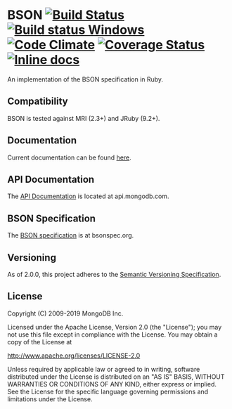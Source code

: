 BSON [![Build Status](https://secure.travis-ci.org/mongodb/bson-ruby.svg?branch=master)](http://travis-ci.org/mongodb/bson-ruby)
[![Build status Windows](https://ci.appveyor.com/api/projects/status/kq2b5dqv9ay132a2/branch/master?svg=true)](https://ci.appveyor.com/project/p-mongo/bson-ruby/branch/master)
[![Code Climate](https://codeclimate.com/github/mongodb/bson-ruby.svg)](https://codeclimate.com/github/mongodb/bson-ruby)
[![Coverage Status](https://coveralls.io/repos/mongodb/bson-ruby/badge.svg?branch=master)](https://coveralls.io/r/mongodb/bson-ruby?branch=master)
[![Inline docs](http://inch-ci.org/github/mongodb/bson-ruby.svg?branch=master)](http://inch-ci.org/github/mongodb/bson-ruby)
====

An implementation of the BSON specification in Ruby.

Compatibility
-------------

BSON is tested against MRI (2.3+) and JRuby (9.2+).

Documentation
-------------

Current documentation can be found
[here](http://docs.mongodb.org/ecosystem/tutorial/ruby-bson-tutorial/#ruby-bson-tutorial).

API Documentation
-----------------

The [API Documentation](https://api.mongodb.com/bson-ruby/current/) is
located at api.mongodb.com.

BSON Specification
------------------

The [BSON specification](http://bsonspec.org) is at bsonspec.org.

Versioning
----------

As of 2.0.0, this project adheres to the
[Semantic Versioning Specification](http://semver.org/).

License
-------

Copyright (C) 2009-2019 MongoDB Inc.

Licensed under the Apache License, Version 2.0 (the "License");
you may not use this file except in compliance with the License.
You may obtain a copy of the License at

http://www.apache.org/licenses/LICENSE-2.0

Unless required by applicable law or agreed to in writing, software
distributed under the License is distributed on an "AS IS" BASIS,
WITHOUT WARRANTIES OR CONDITIONS OF ANY KIND, either express or implied.
See the License for the specific language governing permissions and
limitations under the License.
